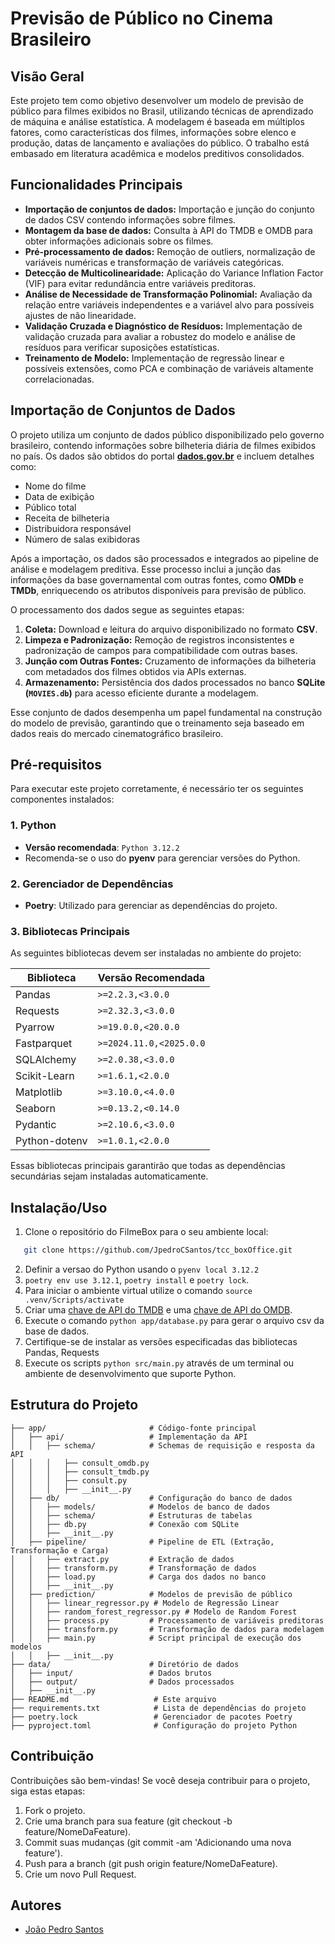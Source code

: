 # Previsão de Público no Cinema Brasileiro

## Visão Geral
Este projeto tem como objetivo desenvolver um modelo de previsão de público para filmes exibidos no Brasil, utilizando técnicas de aprendizado de máquina e análise estatística. A modelagem é baseada em múltiplos fatores, como características dos filmes, informações sobre elenco e produção, datas de lançamento e avaliações do público. O trabalho está embasado em literatura acadêmica e modelos preditivos consolidados.


## Funcionalidades Principais
- **Importação de conjuntos de dados:** Importação e junção do conjunto de dados CSV contendo informações sobre filmes.
- **Montagem da base de dados:** Consulta à API do TMDB e OMDB para obter informações adicionais sobre os filmes.
- **Pré-processamento de dados:** Remoção de outliers, normalização de variáveis numéricas e transformação de variáveis categóricas.
- **Detecção de Multicolinearidade:** Aplicação do Variance Inflation Factor (VIF) para evitar redundância entre variáveis preditoras.
- **Análise de Necessidade de Transformação Polinomial:** Avaliação da relação entre variáveis independentes e a variável alvo para possíveis ajustes de não linearidade.
- **Validação Cruzada e Diagnóstico de Resíduos:** Implementação de validação cruzada para avaliar a robustez do modelo e análise de resíduos para verificar suposições estatísticas.
- **Treinamento de Modelo:** Implementação de regressão linear e possíveis extensões, como PCA e combinação de variáveis altamente correlacionadas.

## Importação de Conjuntos de Dados

O projeto utiliza um conjunto de dados público disponibilizado pelo governo brasileiro, contendo informações sobre bilheteria diária de filmes exibidos no país. Os dados são obtidos do portal **[dados.gov.br](https://dados.gov.br/dados/conjuntos-dados/relatorio-de-bilheteria-diaria-de-obras-informadas-pelas-exibidoras)** e incluem detalhes como:

- Nome do filme
- Data de exibição
- Público total
- Receita de bilheteria
- Distribuidora responsável
- Número de salas exibidoras

Após a importação, os dados são processados e integrados ao pipeline de análise e modelagem preditiva. Esse processo inclui a junção das informações da base governamental com outras fontes, como **OMDb** e **TMDb**, enriquecendo os atributos disponíveis para previsão de público.

O processamento dos dados segue as seguintes etapas:
1. **Coleta:** Download e leitura do arquivo disponibilizado no formato **CSV**.
2. **Limpeza e Padronização:** Remoção de registros inconsistentes e padronização de campos para compatibilidade com outras bases.
3. **Junção com Outras Fontes:** Cruzamento de informações da bilheteria com metadados dos filmes obtidos via APIs externas.
4. **Armazenamento:** Persistência dos dados processados no banco **SQLite (`MOVIES.db`)** para acesso eficiente durante a modelagem.

Esse conjunto de dados desempenha um papel fundamental na construção do modelo de previsão, garantindo que o treinamento seja baseado em dados reais do mercado cinematográfico brasileiro.

## Pré-requisitos

Para executar este projeto corretamente, é necessário ter os seguintes componentes instalados:

### 1. **Python**
- **Versão recomendada**: `Python 3.12.2`
- Recomenda-se o uso do **pyenv** para gerenciar versões do Python.

### 2. **Gerenciador de Dependências**
- **Poetry**: Utilizado para gerenciar as dependências do projeto.

### 3. **Bibliotecas Principais**
As seguintes bibliotecas devem ser instaladas no ambiente do projeto:

| Biblioteca        | Versão Recomendada  |
|------------------|-------------------|
| Pandas          | `>=2.2.3,<3.0.0`   |
| Requests        | `>=2.32.3,<3.0.0`  |
| Pyarrow        | `>=19.0.0,<20.0.0` |
| Fastparquet     | `>=2024.11.0,<2025.0.0` |
| SQLAlchemy      | `>=2.0.38,<3.0.0`  |
| Scikit-Learn    | `>=1.6.1,<2.0.0`   |
| Matplotlib      | `>=3.10.0,<4.0.0`  |
| Seaborn        | `>=0.13.2,<0.14.0`  |
| Pydantic       | `>=2.10.6,<3.0.0`  |
| Python-dotenv   | `>=1.0.1,<2.0.0`  |

Essas bibliotecas principais garantirão que todas as dependências secundárias sejam instaladas automaticamente.

## Instalação/Uso

1. Clone o repositório do FilmeBox para o seu ambiente local: 
 ```bash
    git clone https://github.com/JpedroCSantos/tcc_boxOffice.git
```
2. Definir a versao do Python usando o `pyenv local 3.12.2`
2. `poetry env use 3.12.1`, `poetry install` e `poetry lock`.
3. Para iniciar o ambiente virtual utilize o comando `source .venv/Scripts/activate`
4. Criar uma [chave de API do TMDB](https://developer.themoviedb.org/reference/intro/getting-started) e uma [chave de API do OMDB](https://www.omdbapi.com/apikey.aspx).
5. Execute o comando `python app/database.py` para gerar o arquivo csv da base de dados.
6. Certifique-se de instalar as versões especificadas das bibliotecas Pandas, Requests
7. Execute os scripts `python src/main.py` através de um terminal ou ambiente de desenvolvimento que suporte Python.

## Estrutura do Projeto
```plaintext
├── app/                       # Código-fonte principal
│   ├── api/                   # Implementação da API
│   │   ├── schema/            # Schemas de requisição e resposta da API
│   │   │   ├── consult_omdb.py
│   │   │   ├── consult_tmdb.py
│   │   │   ├── consult.py
│   │   │   ├── __init__.py
│   ├── db/                    # Configuração do banco de dados
│   │   ├── models/            # Modelos de banco de dados
│   │   ├── schema/            # Estruturas de tabelas
│   │   ├── db.py              # Conexão com SQLite
│   │   ├── __init__.py
│   ├── pipeline/              # Pipeline de ETL (Extração, Transformação e Carga)
│   │   ├── extract.py         # Extração de dados
│   │   ├── transform.py       # Transformação de dados
│   │   ├── load.py            # Carga dos dados no banco
│   │   ├── __init__.py
│   ├── prediction/            # Modelos de previsão de público
│   │   ├── linear_regressor.py # Modelo de Regressão Linear
│   │   ├── random_forest_regressor.py # Modelo de Random Forest
│   │   ├── process.py         # Processamento de variáveis preditoras
│   │   ├── transform.py       # Transformação de dados para modelagem
│   │   ├── main.py            # Script principal de execução dos modelos
│   │   ├── __init__.py
├── data/                      # Diretório de dados
│   ├── input/                 # Dados brutos
│   ├── output/                # Dados processados
│   ├── __init__.py
├── README.md                   # Este arquivo
├── requirements.txt            # Lista de dependências do projeto
├── poetry.lock                 # Gerenciador de pacotes Poetry
├── pyproject.toml              # Configuração do projeto Python
```

## Contribuição
Contribuições são bem-vindas! Se você deseja contribuir para o projeto, siga estas etapas:

1. Fork o projeto.
2. Crie uma branch para sua feature (git checkout -b feature/NomeDaFeature).
3. Commit suas mudanças (git commit -am 'Adicionando uma nova feature').
4. Push para a branch (git push origin feature/NomeDaFeature).
5. Crie um novo Pull Request.

## Autores
* [João Pedro Santos](https://www.linkedin.com/in/jpedro-santos/)